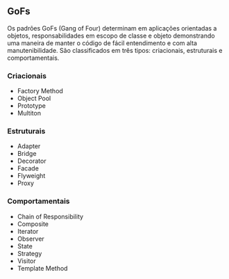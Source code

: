 ## GoFs

Os padrões GoFs (Gang of Four) determinam em aplicações orientadas a objetos, responsabilidades em escopo de classe e objeto demonstrando uma maneira de manter o código de fácil entendimento e com alta manutenibilidade. São classificados em três tipos: criacionais, estruturais e comportamentais.

### Criacionais

* Factory Method
* Object Pool
* Prototype
* Multiton

### Estruturais 

* Adapter
* Bridge
* Decorator
* Facade 
* Flyweight
* Proxy

### Comportamentais

* Chain of Responsibility
* Composite
* Iterator
* Observer
* State
* Strategy
* Visitor
* Template Method